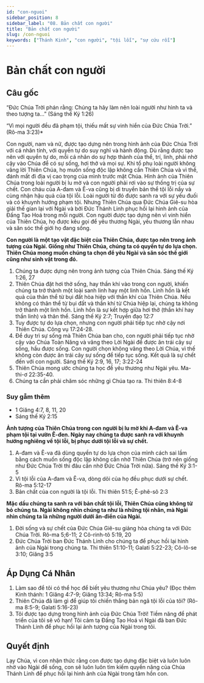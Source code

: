 ```yaml
---
id: "con-nguoi"
sidebar_position: 8
sidebar_label: "08. Bản chất con người"
title: "Bản chất con người"
slug: /con-nguoi
keywords: ["Thánh Kinh", "con người", "tội lỗi", "sự cứu rỗi"]
---
```


Bản chất con người
====

## Câu gốc

“Đức Chúa Trời phán rằng: Chúng ta hãy làm nên loài người như hình ta và theo tượng ta...” (Sáng thế Ký 1:26)

“Vì mọi người đều đã phạm tội, thiếu mất sự vinh hiển của Đức Chúa Trời.” (Rô-ma 3:23)*

Con người, nam và nữ, được tạo dựng nên trong hình ảnh của Đức Chúa Trời với cá nhân tính, với quyền tự do suy nghĩ và hành động. Dù rằng được tạo nên với quyền tự do, mỗi cá nhân do sự hợp thành của thể, trí, linh, phải nhờ cậy vào Chúa để có sự sống, hơi thở và mọi sự. Khi tổ phụ loài người không vâng lời Thiên Chúa, họ muốn sống độc lập không cần Thiên Chúa và vì thế, đánh mất đi địa vị cao trọng của mình trước mặt Chúa. Hình ảnh của Thiên Chúa trong loài người bị lu mờ và con người phải rơi vào sự thống trị của sự chết. Con cháu của A-đam và Ê-va cũng bị di truyền bản thể tội lỗi nầy và cùng nhận hậu quả của tội lỗi. Loài người từ đó được sanh ra với sự yếu đuối và có khuynh hướng phạm tội. Nhưng Thiên Chúa qua Đức Chúa Giê-su hòa giải thế gian lại với Ngài và bởi Đức Thánh Linh phục hồi lại hình ảnh của Đấng Tạo Hoá trong mỗi người. Con người được tạo dựng nên vì vinh hiển của Thiên Chúa, họ được kêu gọi để yêu thương Ngài, yêu thương lẫn nhau và săn sóc thế giới họ đang sống.

**Con người là một tạo vật đặc biệt của Thiên Chúa, được tạo nên trong ảnh tượng của Ngài. Giống như Thiên Chúa, chúng ta có quyền tự do lựa chọn. Thiên Chúa mong muốn chúng ta chọn để yêu Ngài và săn sóc thế giới cũng như sinh vật trong đó.**

1. Chúng ta được dựng nên trong ảnh tượng của Thiên Chúa. Sáng thế Ký 1:26, 27
2. Thiên Chúa đặt hơi thở sống, hay thần khí vào trong con người, khiến chúng ta trở thành một loài sanh linh hay một linh hồn. Linh hồn là kết quả của thân thể từ bụi đất hòa hiệp với thần khí của Thiên Chúa. Nếu không có thân thể từ bụi đất và thần khí từ Chúa hiệp lại, chúng ta không trở thành một linh hồn. Linh hồn là sự kết hợp giữa hơi thở (thần khí hay thần linh) và thân thể. Sáng thế Ký 2:7; Truyền đạo 12:7
3. Tuy được tự do lựa chọn, nhưng con người phải tiếp tục nhờ cậy nơi Thiên Chúa. Công vụ 17:24-28.
4. Để duy trì sự sống mà Thiên Chúa ban cho, con người phải tiếp tục nhờ cậy vào Chúa Toàn Năng và vâng theo Lời Ngài để được ăn trái cây sự sống, hầu được sống. Con người chọn không vâng theo Lời Chúa, vì thế không còn được ăn trái cây sự sống để tiếp tục sống. Kết quả là sự chết đến với con người. Sáng thế Ký 2:9, 16, 17; 3:22-24
5. Thiên Chúa mong ước chúng ta học để yêu thương như Ngài yêu. Ma-thi-ơ 22:35-40.
6. Chúng ta cần phải chăm sóc những gì Chúa tạo ra. Thi thiên 8:4-8

### Suy gẫm thêm

- 1 Giăng 4:7, 8, 11, 20
- Sáng thế Ký 2:15

**Ảnh tượng của Thiên Chúa trong con người bị lu mờ khi A-đam và Ê-va phạm tội tại vườn Ê-đen. Ngày nay chúng ta được sanh ra với khuynh hướng nghiêng về tội lỗi, bị phục dưới tội lỗi và sự chết.**

1. A-đam và Ê-va đã dùng quyền tự do lựa chọn của mình cách sai lầm bằng cách muốn sống độc lập không cần nhờ Thiên Chúa (trở nên giống như Đức Chúa Trời thì đâu cần nhờ Đức Chúa Trời nữa). Sáng thế Ký 3:1-5
2. Vì tội lỗi của A-đam và Ê-va, dòng dõi của họ đều phục dưới sự chết. Rô-ma 5:12-17
3. Bản chất của con người là tội lỗi. Thi thiên 51:5; Ê-phê-sô 2:3

**Mặc dầu chúng ta sanh ra với bản chất tội lỗi, Thiên Chúa cũng không từ bỏ chúng ta. Ngài không nhìn chúng ta như là những tội nhân, mà Ngài nhìn chúng ta là những người dưới ân-điển của Ngài.**

1. Đời sống và sự chết của Đức Chúa Giê-su giảng hòa chúng ta với Đức Chúa Trời. Rô-ma 5;6-11; 2 Cô-rinh-tô 5:19, 20
2. Đức Chúa Trời ban Đức Thánh Linh cho chúng ta để phục hồi lại hình ảnh của Ngài trong chúng ta. Thi thiên 51:10-11; Galati 5:22-23; Cô-lô-se 3:10; Giăng 3:5

## Áp Dụng Cá Nhân

1. Làm sao để tôi có thể học để biết yêu thương như Chúa yêu? (Đọc thêm Kinh thánh: 1 Giăng 4:7-9; Giăng 13:34; Rô-ma 5:5)
2. Thiên Chúa đã làm gì để giúp tôi chiến thắng bản ngã tội lỗi của tôi? (Rô-ma 8:5-9; Galati 5:16-23)
3. Tôi được tạo dựng trong hình ảnh của Đức Chúa Trời! Tiềm năng để phát triển của tôi sẽ vô hạn! Tôi cảm tạ Đấng Tạo Hoá vì Ngài đã ban Đức Thánh Linh để phục hồi lại ảnh tượng của Ngài trong tôi.

## Quyết định

Lạy Chúa, vì con nhận thức rằng con được tạo dựng đặc biệt và luôn luôn nhờ vào Ngài để sống, con sẽ luôn luôn tìm kiếm quyền năng của Chúa Thánh Linh để phục hồi lại hình ảnh của Ngài trong tâm hồn con.

